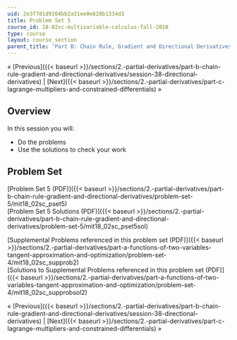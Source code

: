 ```yaml
---
uid: 2e3f781d9204bb2a31ee0e628b1334d3
title: Problem Set 5
course_id: 18-02sc-multivariable-calculus-fall-2010
type: course
layout: course_section
parent_title: 'Part B: Chain Rule, Gradient and Directional Derivatives'
---
```


« [Previous]({{< baseurl >}}/sections/2.-partial-derivatives/part-b-chain-rule-gradient-and-directional-derivatives/session-38-directional-derivatives) | [Next]({{< baseurl >}}/sections/2.-partial-derivatives/part-c-lagrange-multipliers-and-constrained-differentials) »

Overview
--------

In this session you will:

*   Do the problems
*   Use the solutions to check your work

Problem Set
-----------

[Problem Set 5 (PDF)]({{< baseurl >}}/sections/2.-partial-derivatives/part-b-chain-rule-gradient-and-directional-derivatives/problem-set-5/mit18_02sc_pset5)  
[Problem Set 5 Solutions (PDF)]({{< baseurl >}}/sections/2.-partial-derivatives/part-b-chain-rule-gradient-and-directional-derivatives/problem-set-5/mit18_02sc_pset5sol)

[Supplemental Problems referenced in this problem set (PDF)]({{< baseurl >}}/sections/2.-partial-derivatives/part-a-functions-of-two-variables-tangent-approximation-and-optimization/problem-set-4/mit18_02sc_supprob2)  
[Solutions to Supplemental Problems referenced in this problem set (PDF)]({{< baseurl >}}/sections/2.-partial-derivatives/part-a-functions-of-two-variables-tangent-approximation-and-optimization/problem-set-4/mit18_02sc_supprobsol2)

« [Previous]({{< baseurl >}}/sections/2.-partial-derivatives/part-b-chain-rule-gradient-and-directional-derivatives/session-38-directional-derivatives) | [Next]({{< baseurl >}}/sections/2.-partial-derivatives/part-c-lagrange-multipliers-and-constrained-differentials) »